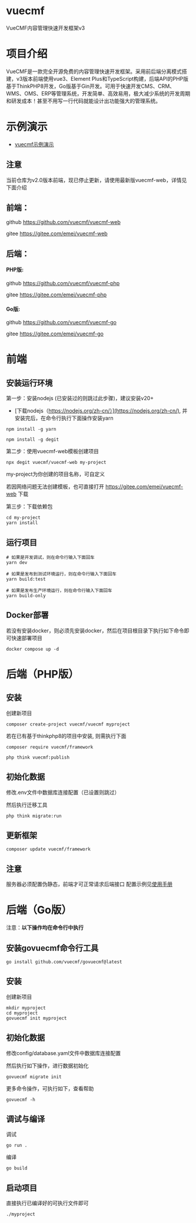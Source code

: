 # vuecmf
VueCMF内容管理快速开发框架v3

# 项目介绍
VueCMF是一款完全开源免费的内容管理快速开发框架。采用前后端分离模式搭建，v3版本前端使用vue3、Element Plus和TypeScript构建，后端API的PHP版基于ThinkPHP8开发，Go版基于Gin开发。可用于快速开发CMS、CRM、WMS、OMS、ERP等管理系统，开发简单、高效易用，极大减少系统的开发周期和研发成本！甚至不用写一行代码就能设计出功能强大的管理系统。

# 示例演示
- [vuecmf示例演示](http://www.vuecmf.com/)

## 注意
当前仓库为v2.0版本前端，现已停止更新，请使用最新版vuecmf-web，详情见下面介绍

## 前端：
github https://github.com/vuecmf/vuecmf-web

gitee https://gitee.com/emei/vuecmf-web


## 后端：

#### PHP版:
github https://github.com/vuecmf/vuecmf-php

gitee https://gitee.com/emei/vuecmf-php

#### Go版:
github https://github.com/vuecmf/vuecmf-go

gitee https://gitee.com/emei/vuecmf-go


# 前端
## 安装运行环境
第一步：安装nodejs (已安装过的则跳过此步骤)，建议安装v20+

- [下载nodejs（https://nodejs.org/zh-cn/）](https://nodejs.org/zh-cn/), 并安装完后，在命令行执行下面操作安装yarn
```
npm install -g yarn

npm install -g degit
```

第二步：使用vuecmf-web模板创建项目

```
npx degit vuecmf/vuecmf-web my-project
```
my-project为你创建的项目名称，可自定义

若因网络问题无法创建模板，也可直接打开 https://gitee.com/emei/vuecmf-web 下载

第三步：下载依赖包
```
cd my-project
yarn install
```

## 运行项目
```
# 如果是开发调试，则在命令行输入下面回车
yarn dev

# 如果是发布到测试环境运行，则在命令行输入下面回车
yarn build:test

# 如果是发布生产环境运行，则在命令行输入下面回车
yarn build-only

```

## Docker部署
若没有安装docker，则必须先安装docker，然后在项目根目录下执行如下命令即可快速部署项目
```
docker compose up -d
```

# 后端（PHP版）
## 安装

创建新项目

~~~
composer create-project vuecmf/vuecmf myproject
~~~

若在已有基于thinkphp8的项目中安装, 则需执行下面
~~~
composer require vuecmf/framework

php think vuecmf:publish
~~~

## 初始化数据

修改.env文件中数据库连接配置（已设置则跳过）

然后执行迁移工具

```
php think migrate:run
```

## 更新框架
~~~
composer update vuecmf/framework
~~~

## 注意
服务器必须配置伪静态，前端才可正常请求后端接口
配置示例见[使用手册](http://www.vuecmf.com/guide/#php%E8%AF%AD%E8%A8%80%E7%89%88%E6%9C%AC-1/)


# 后端（Go版）
注意：**以下操作均在命令行中执行**

## 安装govuecmf命令行工具
~~~
go install github.com/vuecmf/govuecmf@latest
~~~

## 安装

创建新项目

~~~
mkdir myproject
cd myproject
govuecmf init myproject
~~~


## 初始化数据

修改config/database.yaml文件中数据库连接配置

然后执行如下操作，进行数据初始化

```
govuecmf migrate init
```
更多命令操作，可执行如下，查看帮助
```
govuecmf -h
```

## 调试与编译
调试
~~~
go run .
~~~
编译
~~~
go build
~~~

## 启动项目
直接执行已编译好的可执行文件即可
~~~
./myproject
~~~
